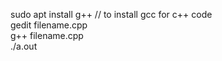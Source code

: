 sudo apt install g++  // to install gcc for c++ code <br>
gedit filename.cpp<br>
g++ filename.cpp<br>
./a.out<br>
